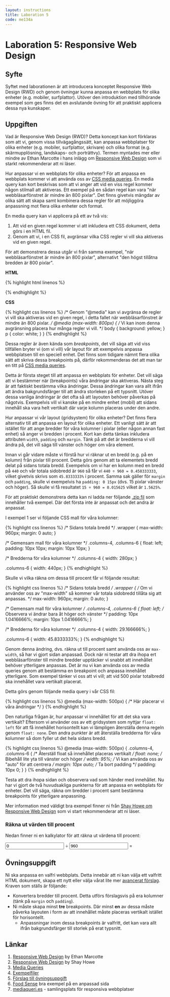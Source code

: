 ```yaml
---
layout: instructions
title: Laboration 5
code: me134a
---
```


# Laboration 5: Responsive Web Design

## Syfte

Syftet med laborationen är att introducera konceptet Responsive Web Design (RWD) och genom övningar kunna anpassa en webbplats för olika enheter (e.g. mobiler, surfplattor). Utöver den introduktion med tillhörande exempel som ges finns det en avslutande övning för att praktiskt applicera dessa nya kunskaper. 

## Uppgiften

Vad är Responsive Web Design (RWD)? Detta koncept kan kort förklaras som att vi, genom vissa tillvägagångssätt, kan anpassa webbplatser för olika enheter (e.g. mobiler, surfplattor, skrivare) och olika format (e.g. skärmupplösning, landskaps- och porträttvy). Termen myntades mer eller mindre av Ethan Marcotte i hans inlägg om [Responsive Web Design][ethan] som vi starkt rekommenderar att ni läser.

Hur anpassar vi en webbplats för olika enheter? För att anpassa en webbplats kommer vi att använda oss av [CSS media queries][mediaqueries]. En media query kan kort beskrivas som att vi anger att vid en viss regel kommer någon stilmall att aktiveras. Ett exempel på en sådan regel kan vara "när webbläsarfönstret är mindre än 800 pixlar". Det finns givetvis mängdar av olika sätt att skapa samt kombinera dessa regler för att möjliggöra anpassning mot flera olika enheter och format.

En media query kan vi applicera på ett av två vis:

1. Att vid en given regel kommer vi att inkludera ett CSS dokument, detta görs i en HTML fil.
2. Genom att vi, i en CSS fil, avgränsar vilka CSS regler vi vill ska aktiveras vid en given regel.

För att demonstrera dessa utgår vi från samma exempel, "när webbläsarfönstret är mindre än 800 pixlar", alternativt "den högst tillåtna bredden är 800 pixlar".

__HTML__

{% highlight html linenos %}
<!doctype html>
<html>
    <head>
        <title>RWD</title>
        <meta charset="utf-8">
        <!-- Observera attributet "media" där värdet är en regel (media query). -->
        <link rel="stylesheet" media="(max-width: 800px)" href="css/stilmall.css">
        <!--
            Detta innebär att när webbläsarfönstret är mindre än 800 pixlar så
            kommer vår css fil "stilmall.css" att inkluderas på vår sida.
        -->
    </head>
    <body>
        <!-- ... -->
    </body>
</html>
{% endhighlight %}

__CSS__

{% highlight css linenos %}
/*
    Genom "@media" kan vi avgränsa de regler vi vill ska
    aktiveras vid en given regel, i detta fallet när
    webbläsarfönstret är mindre än 800 pixlar.
*/
@media (max-width: 800px) {
    /*
        Vi kan inom denna avgränsning placera
        hur många regler vi vill.
    */
    body {
        background: yellow;
    }
    p {
        color: white;
    }
}
{% endhighlight %}

Dessa regler är även kända som _breakpoints_, det vill säga att vid viss tillfällen bryter vi (om vi vill) vår layout för att exempelvis anpassa webbplatsen till en speciell enhet. Det finns som tidigare nämnt flera olika sätt att skriva dessa breakpoints på, därför rekommenderas det att man tar en titt på [CSS media queries][mediaqueries].

Detta är första steget till att anpassa en webbplats för enheter. Det vill säga att vi bestämmer när (breakpoints) våra ändringar ska aktiveras. Nästa steg är att faktiskt bestämma vilka ändringar. Dessa ändringar kan vara allt ifrån att ändra bakgrundsfärger till att ändra storleken på ett typsnitt. Utöver dessa vanliga ändringar är det ofta så att layouten behöver påverkas på någotvis. Exempelvis vill vi kanske på en mindre enhet (mobil) att sidans innehåll ska vara helt vertikalt där varje kolumn placeras under den andre.

Hur anpassar vi vår layout (gridsystem) för olika enheter? Det finns flera alternativ till att anpassa en layout för olika enheter. Ett vanligt sätt är att istället för att ange bredder för våra kolumner i pixlar (eller någon annan fast enhet) så anger vi bredden i procent. Kort kan detta tänkas inkludera attributen `width`, `padding` och `margin`. Tänk på att det är bredderna vi vill ändra på, det vill säga till vänster och höger om våra element.

Innan vi går vidare måste vi förstå hur vi räknar ut en bredd (e.g. på en kolumn) från pixlar till procent. Detta görs genom att ta elementets bredd delat på sidans totala bredd. Exempelvis om vi har en kolumn med en bredd på `440` och vår totala sidobredd är `960` så får vi `440 ÷ 960 = 0.458333333`, vilket givetvis skrivs som `45.8333333%` i procent. Samma sak gäller för `margin` och `padding`, skulle vi exempelvis ha `padding: 0 15px` (dvs. 15 pixlar vänster och höger). Så skulle vi få resultatet `15 ÷ 960 = 0.015625` vilket är `1.5625%`.

För att praktiskt demonstrera detta kan ni ladda ner följande [.zip fil][examples] som innehåller två exempel. Där det första inte är anpassat och det andra är anpassat.

I exempel 1 ser vi följande CSS mall för våra kolumner:

{% highlight css linenos %}
/* Sidans totala bredd */
.wrapper {
    max-width: 960px;
    margin: 0 auto;
}

/* Gemensam mall för våra kolumner */
.columns-4, .columns-6 {
    float: left;
    padding: 10px 10px;
    margin: 10px 10px;
}

/* Bredderna för våra kolumner */
.columns-4 {
    width: 280px;
}

.columns-6 {
    width: 440px;
}
{% endhighlight %}

Skulle vi vilka räkna om dessa till procent får vi följande resultat:

{% highlight css linenos %}
/* Sidans totala bredd */
.wrapper {
    /*
        Om vi använder oss av "max-width" så kommer vår
        totala sidobredd tillåta sig att anpassas.
    */
    max-width: 960px;
    margin: 0 auto;
}

/* Gemensam mall för våra kolumner */
.columns-4, .columns-6 {
    float: left;
    /* Observera vi ändrar bara åt höger och vänster */
    padding: 10px 1.0416666%;
    margin: 10px 1.0416666%;
}

/* Bredderna för våra kolumner */
.columns-4 {
    width: 29.166666%;
}

.columns-6 {
    width: 45.8333333%;
}
{% endhighlight %}

Genom denna ändring, dvs. räkna ut till procent samt använda oss av `max-width`, så har vi gjort sidan anpassad. Dock när ni testar att dra ihopa ert webbläsarfönster till mindre bredder upptäcker vi snabbt att innehållet behöver ytterligare anpassas. Det är nu vi kan använda oss av media queries genom att bestämma en breakpoint och anpassa innehållet ytterligare. Som exempel tänker vi oss att vi vill; att vid 500 pixlar totalbredd ska innehållet vara vertikalt placerat.

Detta görs genom följande media query i vår CSS fil:

{% highlight css linenos %}
@media (max-width: 500px) {
    /* Här placerar vi våra ändringar */
}
{% endhighlight %}

Den naturliga frågan är, hur anpassar vi innehållet för att det ska vara vertikalt? Eftersom vi använder oss av ett gridsystem som nyttjar `float: left` för att få innehållet horisontellt kan vi lämpligen återställa denna regeln genom `float: none`. Den andra punkter är att återställa bredderna för våra kolumner så dom fyller ut det hela sidans bredd.

{% highlight css linenos %}
@media (max-width: 500px) {
    .columns-4, .columns-6 {
        /* Återställ float så innehållet placeras vertikalt */
        float: none;
        /* Bibehåll lite yta till vänster och höger */
        width: 95%;
        /* Vi kan använda oss av "auto" för att centrera */
        margin: 10px auto;
        /* Ta bort padding */
        padding: 10px 0;
    }
}
{% endhighlight %}

Testa att dra ihopa sidan och observera vad som händer med innehållet. Nu har vi gjort de två huvudsakliga punkterna för att anpassa en webbplats för enheter. Det vill säga, räkna om bredder i procent samt bestämma breakpoints för ytterligare anpassning.

Mer information med väldigt bra exempel finner ni från [Shay Howe om Responsive Web Design][shay] som vi start rekommenderar att ni läser.

### Räkna ut värden till procent

Nedan finner ni en kalkylator för att räkna ut värdena till procent:

<form action="" method="get" id="percent-calculator">
    <input type="number" id="target-width" placeholder="Target" value="0">
    <span class="other">÷</span>
    <input type="number" id="context-width" placeholder="Context" value="960">
    <span class="other">=</span>
    <span id="percent-result"></span>
</form>

## Övningsuppgift

Ni ska anpassa en valfri webbplats. Detta innebär att ni kan välja ett valfritt HTML dokument, skapa ett nytt eller välja vårat lite mer [avancerat förslag][exercise]. Kraven som ställs är följande:

* Konvertera bredder till procent. Detta utförs förslagsvis på era kolumner (tänk på `margin` och `padding`).
* Ni måste skapa minst __tre__ breakpoints. Där minst __en__ av dessa måste påverka layouten i form av att innehållet måste placeras vertikalt istället för horisontellt.
    - Anpassningar inom dessa breakpoints är valfritt, det kan vara allt ifrån bakgrundsfärger till storlek på erat typsnitt.

## Länkar

1. [Responsive Web Design][ethan] by Ethan Marcotte
2. [Responsive Web Design][shay] by Shay Howe
3. [Media Queries][mediaqueries]
4. [Exempelfiler][examples]
4. [Förslag till övningsuppgift][exercise]
5. [Food Sense][foodsense] bra exempel på en anpassad sida
6. [mediaqueri.es][mediaqueri] - samlingsplats för responsiva webbplatser

[ethan]: http://alistapart.com/article/responsive-web-design/
[shay]: http://learn.shayhowe.com/advanced-html-css/responsive-web-design/
[mediaqueries]: https://developer.mozilla.org/en-US/docs/Web/Guide/CSS/Media_queries
[examples]: /assets/zip/example_rwd.zip
[foodsense]: http://foodsense.is/
[mediaqueri]: http://mediaqueri.es/
[exercise]: /assets/zip/exercise_rwd.zip
